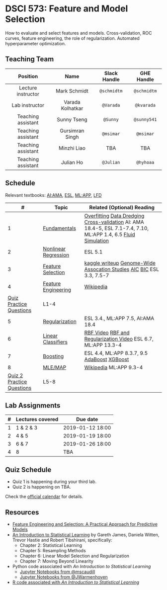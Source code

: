 # DSCI 573: Feature and Model Selection

How to evaluate and select features and models. Cross-validation, ROC curves, feature engineering, the role of regularization. Automated hyperparameter optimization.

## Teaching Team

| Position | Name  | Slack Handle | GHE Handle |
| :------: | :---: | :----------: | :--------: |
| Lecture instructor | Mark Schmidt | `@schmidtm` | `@schmidtm` |
| Lab instructor | Varada Kolhatkar | `@Varada` | `@kvarada` |
| Teaching assistant | Sunny Tseng	 | `@Sunny` | `@sunny541` |
| Teaching assistant | Gursimran Singh | `@msimar` | `@msimar` |
| Teaching assistant | Minzhi Liao | TBA | TBA |
| Teaching assistant | Julian Ho | `@Julian` | `@hyhoaa` |

## Schedule

Relevant textbooks: [AI:AMA](http://aima.cs.berkeley.edu), [ESL](https://web.stanford.edu/~hastie/ElemStatLearn), [ML:APP](http://www.cs.ubc.ca/~murphyk/MLbook/index.html), [LFD](http://amlbook.com/) 


| #  |  Topic   | Related (Optional) Reading |
|-----|--------|-----------|
| 1 | [Fundamentals](lectures/S1.pdf?raw=1)  | [Overfitting](https://en.wikipedia.org/wiki/Overfitting) [Data Dredging](https://en.wikipedia.org/wiki/Data_dredging) [Cross-validation](https://en.wikipedia.org/wiki/Cross-validation_(statistics)) AI: AMA 18.4-5, ESL 7.1-7.4, 7.10, ML:APP 1.4, 6.5 [Fluid Simulation](https://www.inf.ethz.ch/personal/ladickyl/fluid_sigasia15.pdf)|
| 2 | [Nonlinear Regression](lectures/S2.pdf?raw=1)  | ESL 5.1 |
| 3 | [Feature Selection](lectures/S3.pdf?raw=1) | [kaggle writeup](http://blog.kaggle.com/2016/04/08/homesite-quote-conversion-winners-write-up-1st-place-kazanova-faron-clobber/)  [Genome-Wide Assocation Studies](https://en.wikipedia.org/wiki/Genome-wide_association_study) [AIC](https://en.wikipedia.org/wiki/Akaike_information_criterion) [BIC](https://en.wikipedia.org/wiki/Bayesian_information_criterion) ESL 3.3, 7.5-7 |
| 4 | [Feature Engineering](lectures/S4.pdf?raw=1) | [Wikipedia](https://en.wikipedia.org/wiki/Feature_engineering) |
| [Quiz Practice Questions](quiz_practice_questions.pdf) | L1-4 | |
| 5 | [Regularization](lectures/S5.pdf?raw=1) | ESL 3.4., ML:APP 7.5, AI:AMA 18.4  |
| 6 | [Linear Classifiers](lectures/S6.pdf?raw=1) | [RBF Video](https://www.cs.ubc.ca/~schmidtm/Courses/340-F16/rbf.mp4) [RBF and Regularization Video](https://www.cs.ubc.ca/~schmidtm/Courses/340-F16/rbf2.mp4) ESL 6.7, ML:APP 13.3-4   |
| 7 | [Boosting](lectures/S7.pdf?raw=1) | ESL 4.4, ML:APP 8.3.7, 9.5 [AdaBoost](https://en.wikipedia.org/wiki/AdaBoost) [XGBoost](https://xgboost.readthedocs.io/en/latest/tutorials/model.html) |
| 8 | [MLE/MAP](lectures/S8.pdf?raw=1) | [Wikipedia](https://en.wikipedia.org/wiki/Maximum_likelihood_estimation) ML:APP 9.3-4  |
| [Quiz 2 Practice Questions](quiz2_practice_questions.pdf) | L5-8 | |


## Lab Assignments

| #    | Lectures covered   | Due date |
|-----|-------------|----------|
| 1 | 1 & 2 & 3 | 2019-01-12 18:00
| 2 | 4 & 5 | 2019-01-19 18:00
| 3 | 6 & 7 | 2019-01-26 18:00
| 4 | 8 | TBA


## Quiz Schedule

- Quiz 1 is happening during your third lab.
- Quiz 2 is happening on TBA.

Check the [official calendar](https://ubc-mds.github.io/calendar/) for details.

## Resources

- [Feature Engineering and Selection: A Practical Approach for Predictive Models](https://bookdown.org/max/FES/)
- [An Introduction to Statistical Learning](http://www-bcf.usc.edu/~gareth/ISL/ISLR%20Sixth%20Printing.pdf) by Gareth James, Daniela Witten, Trevor Hastie and Robert Tibshirani, specifically:
    - Chapter 2: Statistical Learning  
    - Chapter 5: Resampling Methods
    - Chapter 6: Linear Model Selection and Regularization
    - Chapter 7: Moving Beyond Linearity
- Python code associated with _An Introduction to Statistical Learning_
    - [Jupyter Notebooks from @mscaudill](https://github.com/mscaudill/IntroStatLearn)
    - [Jupyter Notebooks from @JWarmenhoven](https://github.com/mscaudill/IntroStatLearn)
- [R code associated with _An Introduction to Statistical Learning_](http://www-bcf.usc.edu/~gareth/ISL/code.html)
